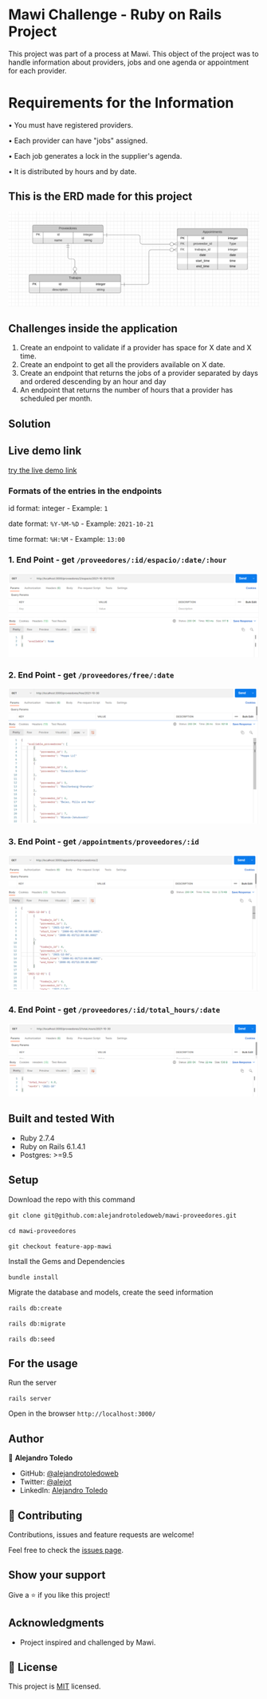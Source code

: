 # Mawi Challenge - Ruby on Rails Project 

This project was part of a process at Mawi.
This object of the project was to handle information about providers, jobs and one agenda or appointment for each provider.

# Requirements for the Information

• You must have registered providers.

• Each provider can have "jobs" assigned.

• Each job generates a lock in the supplier's agenda.

• It is distributed by hours and by date.

## This is the ERD made for this project

![](app/assets/ERD_mawi.png)


## Challenges inside the application

1. Create an endpoint to validate if a provider has space for X date and X time.
2. Create an endpoint to get all the providers available on X date.
3. Create an endpoint that returns the jobs of a provider separated by days and ordered descending by an hour and day
4. An endpoint that returns the number of hours that a provider has scheduled per month.

## Solution 

## Live demo link

[try the live demo link](https://mawi-app.herokuapp.com/)

### Formats of the entries in the endpoints


id format: integer - Example: `1`

date format: `%Y-%M-%D` - Example: `2021-10-21`

time format: `%H:%M` - Example: `13:00` 


### 1. End Point -  get `/proveedores/:id/espacio/:date/:hour`



![screenshot](app/assets/solution-1.png)


### 2. End Point -  get `/proveedores/free/:date`


![screenshot](app/assets/solution-2.png)


### 3. End Point -  get `/appointments/proveedores/:id`


![screenshot](app/assets/solution-3.png)


### 4. End Point -  get `/proveedores/:id/total_hours/:date`


![screenshot](app/assets/solution-4.png)

## Built and tested With

- Ruby 2.7.4
- Ruby on Rails 6.1.4.1
- Postgres: >=9.5

## Setup

Download the repo with this command

`git clone git@github.com:alejandrotoledoweb/mawi-proveedores.git`

`cd mawi-proveedores`

`git checkout feature-app-mawi`



Install the Gems and Dependencies

`bundle install`

Migrate the database and models, create the seed information

`rails db:create`

`rails db:migrate`

`rails db:seed`

## For the usage

Run the server

`rails server`

Open in the browser `http://localhost:3000/`


## Author

👤 **Alejandro Toledo**

- GitHub: [@alejandrotoledoweb](https://github.com/alejandrotoledoweb)
- Twitter: [@alejot](https://twitter.com/alejot) 
- LinkedIn: [Alejandro Toledo](https://www.linkedin.com/in/alejandro-toledo-3b444b109/) 

## 🤝 Contributing

Contributions, issues and feature requests are welcome!

Feel free to check the [issues page](https://github.com/alejandrotoledoweb/mawi-proveedores/issues).

## Show your support

Give a ⭐️ if you like this project!

## Acknowledgments


- Project inspired and challenged by Mawi.

## 📝 License

This project is [MIT](https://opensource.org/licenses/MIT) licensed.
